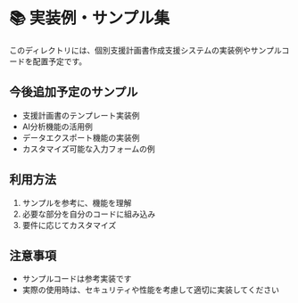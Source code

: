 # 📚 実装例・サンプル集

このディレクトリには、個別支援計画書作成支援システムの実装例やサンプルコードを配置予定です。

## 今後追加予定のサンプル

- 支援計画書のテンプレート実装例
- AI分析機能の活用例
- データエクスポート機能の実装例
- カスタマイズ可能な入力フォームの例

## 利用方法

1. サンプルを参考に、機能を理解
2. 必要な部分を自分のコードに組み込み
3. 要件に応じてカスタマイズ

## 注意事項

- サンプルコードは参考実装です
- 実際の使用時は、セキュリティや性能を考慮して適切に実装してください